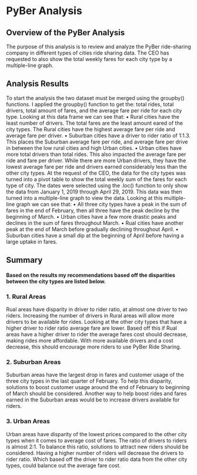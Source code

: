 # PyBer Analysis

## Overview of the PyBer Analysis
The purpose of this analysis is to review and analyze the PyBer ride-sharing company in different types of cities ride sharing data. The CEO has requested to also show the total weekly fares for each city type by a multiple-line graph.

## Analysis Results
 To start the analysis the two dataset must be merged using the groupby() functions. I applied the groupby() function to get the: total rides, total drivers, total amount of fares, and the average fare per ride for each city type. 
Looking at this data frame we can see that:
•	Rural cities have the least number of drivers. The total fares are the least amount eared of the city types. The Rural cities have the highest average fare per ride and average fare per driver.
•	Suburban cities have a driver to rider ratio of 1:1.3. This places the Suburban average fare per ride, and average fare per drive in between the low rural cities and high Urban cities.
•	Urban cities have more total drivers than total rides. This also impacted the average fare per ride and fare per driver. While there are more Urban drivers, they have the lowest average fare per ride and drivers earned considerably less than the other city types.
At the request of the CEO, the data for the city types was turned into a pivot table to show the total weekly sum of the fares for each type of city. The dates were selected using the .loc() function to only show the data from January 1, 2019 through April 29, 2019. This data was then turned into a multiple-line graph to view the data.
Looking at this multiple-line graph we can see that:
•	All three city types have a peak in the sum of fares in the end of February, then all three have the peak decline by the beginning of March.
•	Urban cities have a few more drastic peaks and declines in the sum of fares throughout March.
•	Rual cities have another peak at the end of March before gradually declining throughout April.
•	Suburban cities have a small dip at the beginning of April before having a large uptake in fares.

## Summary
#### Based on the results my recommendations based off the disparities between the city types are listed below.
### 1. Rural Areas
Rual areas have disparity in driver to rider ratio, at almost one driver to two riders. Increasing the number of drivers in Rural areas will allow more drivers to be available for rides. Looking at the other city types that have a higher driver to rider ratio average fare are lower. Based off this if Rual areas have a higher driver to rider the average fares cost should decrease, making rides more affordable. With more available drivers and a cost decrease, this should encourage more riders to use PyBer Ride Sharing.
### 2. Suburban Areas
Suburban areas have the largest drop in fares and customer usage of the three city types in the last quarter of February. To help this disparity, solutions to boost customer usage around the end of February to beginning of March should be considered. Another way to help boost rides and fares earned in the Suburban areas would be to increase drivers available for riders. 
### 3. Urban Areas
Urban areas have disparity of the lowest prices compared to the other city types when it comes to average cost of fares. The ratio of drivers to riders is almost 2:1. To balance this ratio, solutions to attract new riders should be considered. Having a higher number of riders will decrease the drivers to rider ratio. Which based off the driver to rider ratio data from the other city types, could balance out the average fare cost.  

